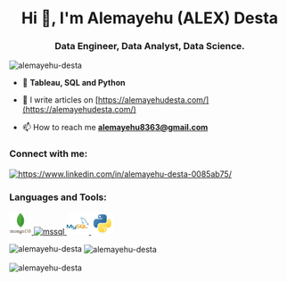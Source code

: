 <h1 align="center">Hi 👋, I'm Alemayehu (ALEX) Desta</h1>
<h3 align="center">Data Engineer, Data Analyst, Data Science.</h3>

<p align="left"> <img src="https://komarev.com/ghpvc/?username=alemayehu-desta&label=Profile%20views&color=0e75b6&style=flat" alt="alemayehu-desta" /> </p>

- 🌱 **Tableau, SQL and Python**

- 📝 I write articles on [https://alemayehudesta.com/](https://alemayehudesta.com/)

- 📫 How to reach me **alemayehu8363@gmail.com**

<h3 align="left">Connect with me:</h3>
<p align="left">
<a href="https://linkedin.com/in/https://www.linkedin.com/in/alemayehu-desta-0085ab75/" target="blank"><img align="center" src="https://raw.githubusercontent.com/rahuldkjain/github-profile-readme-generator/master/src/images/icons/Social/linked-in-alt.svg" alt="https://www.linkedin.com/in/alemayehu-desta-0085ab75/" height="30" width="40" /></a>
</p>

<h3 align="left">Languages and Tools:</h3>
<p align="left"> <a href="https://www.mongodb.com/" target="_blank" rel="noreferrer"> <img src="https://raw.githubusercontent.com/devicons/devicon/master/icons/mongodb/mongodb-original-wordmark.svg" alt="mongodb" width="40" height="40"/> </a> <a href="https://www.microsoft.com/en-us/sql-server" target="_blank" rel="noreferrer"> <img src="https://www.svgrepo.com/show/303229/microsoft-sql-server-logo.svg" alt="mssql" width="40" height="40"/> </a> <a href="https://www.mysql.com/" target="_blank" rel="noreferrer"> <img src="https://raw.githubusercontent.com/devicons/devicon/master/icons/mysql/mysql-original-wordmark.svg" alt="mysql" width="40" height="40"/> </a> <a href="https://www.python.org" target="_blank" rel="noreferrer"> <img src="https://raw.githubusercontent.com/devicons/devicon/master/icons/python/python-original.svg" alt="python" width="40" height="40"/> </a> </p>

<p><img align="left" src="https://github-readme-stats.vercel.app/api/top-langs?username=alemayehu-desta&show_icons=true&locale=en&layout=compact" alt="alemayehu-desta" /></p>

<p>&nbsp;<img align="center" src="https://github-readme-stats.vercel.app/api?username=alemayehu-desta&show_icons=true&locale=en" alt="alemayehu-desta" /></p>

<p><img align="center" src="https://github-readme-streak-stats.herokuapp.com/?user=alemayehu-desta&" alt="alemayehu-desta" /></p>
